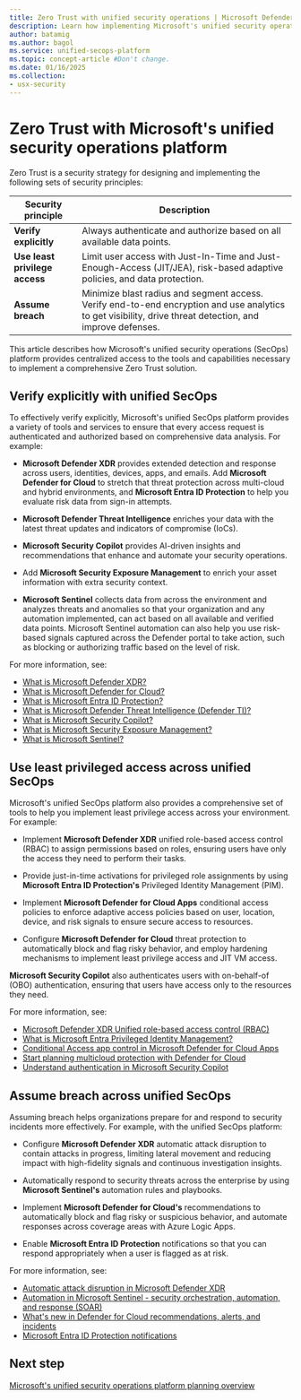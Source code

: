 ```yaml
---
title: Zero Trust with unified security operations | Microsoft Defender
description: Learn how implementing Microsoft's unified security operations platform can help you deploy a Zero Trust architecture.
author: batamig
ms.author: bagol
ms.service: unified-secops-platform
ms.topic: concept-article #Don't change.
ms.date: 01/16/2025
ms.collection:
- usx-security
---
```


# Zero Trust with Microsoft's unified security operations platform

Zero Trust is a security strategy for designing and implementing the following sets of security principles:

|Security principle |Description|
|---|---|
|**Verify explicitly** |Always authenticate and authorize based on all available data points. |
|**Use least privilege access** |Limit user access with Just-In-Time and Just-Enough-Access (JIT/JEA), risk-based adaptive policies, and data protection.      |
|**Assume breach** |Minimize blast radius and segment access. Verify end-to-end encryption and use analytics to get visibility, drive threat detection, and improve defenses. |

This article describes how Microsoft's unified security operations (SecOps) platform provides centralized access to the tools and capabilities necessary to implement a comprehensive Zero Trust solution.

## Verify explicitly with unified SecOps

To effectively verify explicitly, Microsoft's unified SecOps platform provides a variety of tools and services to ensure that every access request is authenticated and authorized based on comprehensive data analysis. For example:

- **Microsoft Defender XDR** provides extended detection and response across users, identities, devices, apps, and emails. Add **Microsoft Defender for Cloud** to stretch that threat protection across multi-cloud and hybrid environments, and **Microsoft Entra ID Protection** to help you evaluate risk data from sign-in attempts. 

- **Microsoft Defender Threat Intelligence** enriches your data with the latest threat updates and indicators of compromise (IoCs). 
- **Microsoft Security Copilot** provides AI-driven insights and recommendations that enhance and automate your security operations. 
- Add **Microsoft Security Exposure Management** to enrich your asset information with extra security context.

- **Microsoft Sentinel** collects data from across the environment and analyzes threats and anomalies so that your organization and any automation implemented, can act based on all available and verified data points. Microsoft Sentinel automation can also help you use risk-based signals captured across the Defender portal to take action, such as blocking or authorizing traffic based on the level of risk.

For more information, see:

- [What is Microsoft Defender XDR?](/defender-xdr/microsoft-365-defender)
- [What is Microsoft Defender for Cloud?](/azure/defender-for-cloud/defender-for-cloud-introduction)
- [What is Microsoft Entra ID Protection?](/entra/id-protection/overview-identity-protection)
- [What is Microsoft Defender Threat Intelligence (Defender TI)?](/defender/threat-intelligence/what-is-microsoft-defender-threat-intelligence-defender-ti)
- [What is Microsoft Security Copilot?](/copilot/security/microsoft-security-copilot)
- [What is Microsoft Security Exposure Management?](/security-exposure-management/get-started-exposure-management)
- [What is Microsoft Sentinel?](/azure/sentinel/overview?tabs=defender-portal)

## Use least privileged access across unified SecOps

Microsoft's unified SecOps platform also provides a comprehensive set of tools to help you implement least privilege access across your environment. For example:

- Implement **Microsoft Defender XDR** unified role-based access control (RBAC) to assign permissions based on roles, ensuring users have only the access they need to perform their tasks.

- Provide just-in-time activations for privileged role assignments by using **Microsoft Entra ID Protection's** Privileged Identity Management (PIM).

- Implement **Microsoft Defender for Cloud Apps** conditional access policies to enforce adaptive access policies based on user, location, device, and risk signals to ensure secure access to resources.

- Configure **Microsoft Defender for Cloud** threat protection to automatically block and flag risky behavior, and employ hardening mechanisms to implement least privilege access and JIT VM access.

**Microsoft Security Copilot** also authenticates users with on-behalf-of (OBO) authentication, ensuring that users have access only to the resources they need.

For more information, see:

- [Microsoft Defender XDR Unified role-based access control (RBAC)](/defender-xdr/manage-rbac)
- [What is Microsoft Entra Privileged Identity Management?](/entra/id-governance/privileged-identity-management/pim-configure)
- [Conditional Access app control in Microsoft Defender for Cloud Apps](/defender-cloud-apps/proxy-intro-aad)
- [Start planning multicloud protection with Defender for Cloud](/azure/defender-for-cloud/plan-multicloud-security-get-started)
- [Understand authentication in Microsoft Security Copilot](/copilot/security/authentication)

## Assume breach across unified SecOps

Assuming breach helps organizations prepare for and respond to security incidents more effectively. For example, with the unified SecOps platform:

- Configure **Microsoft Defender XDR** automatic attack disruption to contain attacks in progress, limiting lateral movement and reducing impact with high-fidelity signals and continuous investigation insights.

- Automatically respond to security threats across the enterprise by using **Microsoft Sentinel's** automation rules and playbooks.

- Implement **Microsoft Defender for Cloud's** recommendations to automatically block and flag risky or suspicious behavior, and automate responses across coverage areas with Azure Logic Apps.

- Enable **Microsoft Entra ID Protection** notifications so that you can respond appropriately when a user is flagged as at risk.

For more information, see:

- [Automatic attack disruption in Microsoft Defender XDR](/defender-xdr/automatic-attack-disruption)
- [Automation in Microsoft Sentinel - security orchestration, automation, and response (SOAR)](/azure/sentinel/automation/automation)
- [What's new in Defender for Cloud recommendations, alerts, and incidents](/azure/defender-for-cloud/release-notes-recommendations-alerts)
- [Microsoft Entra ID Protection notifications](/entra/id-protection/howto-identity-protection-configure-notifications)

## Next step

[Microsoft's unified security operations platform planning overview](overview-plan.md)
